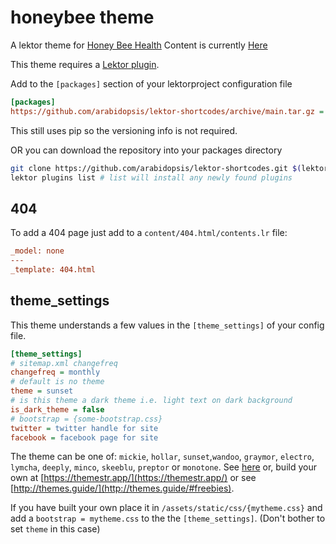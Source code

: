 # honeybee theme

A lektor theme for [Honey Bee Health](https://honeybeehealthresearch.org/)
Content is currently [Here](https://github.com/arabidopsis/honeybeehealthresearch.org)

This theme requires a [Lektor plugin](https://github.com/arabidopsis/lektor-shortcodes).

Add to the `[packages]` section of your lektorproject configuration file

```ini
[packages]
https://github.com/arabidopsis/lektor-shortcodes/archive/main.tar.gz = ""
```

This still uses pip so the versioning info is not required.

OR you can download the repository into your packages directory

```bash
git clone https://github.com/arabidopsis/lektor-shortcodes.git $(lektor project-info --tree)/packages/
lektor plugins list # list will install any newly found plugins
```

## 404

To add a 404 page just add to a `content/404.html/contents.lr` file:

```ini
_model: none
---
_template: 404.html
```

## theme_settings

This theme understands a few
values in the `[theme_settings]` of
your config file.

```ini
[theme_settings]
# sitemap.xml changefreq
changefreq = monthly
# default is no theme
theme = sunset
# is this theme a dark theme i.e. light text on dark background
is_dark_theme = false
# bootstrap = {some-bootstrap.css}
twitter = twitter handle for site
facebook = facebook page for site
```

The theme can be one of: `mickie`, `hollar`, `sunset`,`wandoo`, `graymor`, `electro`, `lymcha`, `deeply`, `minco`, `skeeblu`, `preptor` or `monotone`.
See [here](https://themesguide.github.io/top-hat/dist/) or, build your own
at [https://themestr.app/](https://themestr.app/) or see [http://themes.guide/](http://themes.guide/#freebies).

If you have built your own place it in `/assets/static/css/{mytheme.css}` and
add a `bootstrap = mytheme.css` to the the `[theme_settings]`. (Don't bother to set `theme` in this case)
